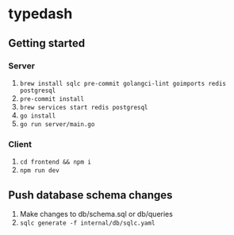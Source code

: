 # typedash

## Getting started

### Server

1. `brew install sqlc pre-commit golangci-lint goimports redis postgresql`
2. `pre-commit install`
3. `brew services start redis postgresql`
4. `go install`
5. `go run server/main.go`

### Client

1. `cd frontend && npm i`
2. `npm run dev`

## Push database schema changes

1. Make changes to db/schema.sql or db/queries
2. `sqlc generate -f internal/db/sqlc.yaml`
